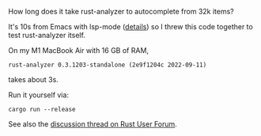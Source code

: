 How long does it take rust-analyzer to autocomplete from 32k items?

It's 10s from Emacs with lsp-mode ([details](https://gist.github.com/lynaghk/e5cca329418e32b0644ef209d8194895)) so I threw this code together to test rust-analyzer itself.

On my M1 MacBook Air with 16 GB of RAM,

    rust-analyzer 0.3.1203-standalone (2e9f1204c 2022-09-11)

takes about 3s.

Run it yourself via:

    cargo run --release

See also the [discussion thread on Rust User Forum](https://users.rust-lang.org/t/how-many-symbols-can-rust-analyzer-autocomplete-in-practice/81400).
